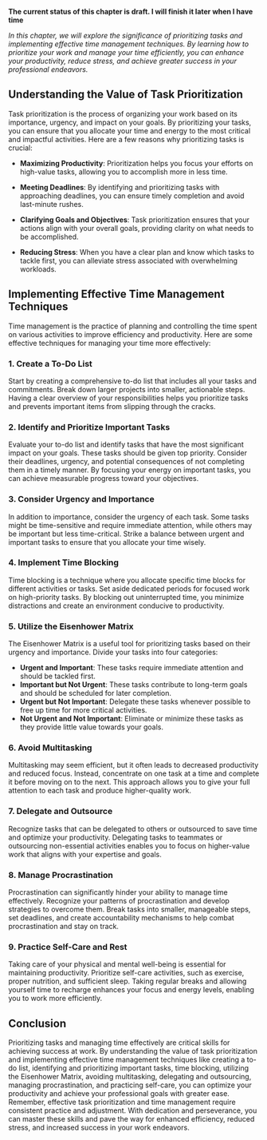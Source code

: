 **The current status of this chapter is draft. I will finish it later when I have time**

*In this chapter, we will explore the significance of prioritizing tasks and implementing effective time management techniques. By learning how to prioritize your work and manage your time efficiently, you can enhance your productivity, reduce stress, and achieve greater success in your professional endeavors.*

Understanding the Value of Task Prioritization
----------------------------------------------

Task prioritization is the process of organizing your work based on its importance, urgency, and impact on your goals. By prioritizing your tasks, you can ensure that you allocate your time and energy to the most critical and impactful activities. Here are a few reasons why prioritizing tasks is crucial:

* **Maximizing Productivity**: Prioritization helps you focus your efforts on high-value tasks, allowing you to accomplish more in less time.

* **Meeting Deadlines**: By identifying and prioritizing tasks with approaching deadlines, you can ensure timely completion and avoid last-minute rushes.

* **Clarifying Goals and Objectives**: Task prioritization ensures that your actions align with your overall goals, providing clarity on what needs to be accomplished.

* **Reducing Stress**: When you have a clear plan and know which tasks to tackle first, you can alleviate stress associated with overwhelming workloads.

Implementing Effective Time Management Techniques
-------------------------------------------------

Time management is the practice of planning and controlling the time spent on various activities to improve efficiency and productivity. Here are some effective techniques for managing your time more effectively:

### 1. **Create a To-Do List**

Start by creating a comprehensive to-do list that includes all your tasks and commitments. Break down larger projects into smaller, actionable steps. Having a clear overview of your responsibilities helps you prioritize tasks and prevents important items from slipping through the cracks.

### 2. **Identify and Prioritize Important Tasks**

Evaluate your to-do list and identify tasks that have the most significant impact on your goals. These tasks should be given top priority. Consider their deadlines, urgency, and potential consequences of not completing them in a timely manner. By focusing your energy on important tasks, you can achieve measurable progress toward your objectives.

### 3. **Consider Urgency and Importance**

In addition to importance, consider the urgency of each task. Some tasks might be time-sensitive and require immediate attention, while others may be important but less time-critical. Strike a balance between urgent and important tasks to ensure that you allocate your time wisely.

### 4. **Implement Time Blocking**

Time blocking is a technique where you allocate specific time blocks for different activities or tasks. Set aside dedicated periods for focused work on high-priority tasks. By blocking out uninterrupted time, you minimize distractions and create an environment conducive to productivity.

### 5. **Utilize the Eisenhower Matrix**

The Eisenhower Matrix is a useful tool for prioritizing tasks based on their urgency and importance. Divide your tasks into four categories:

* **Urgent and Important**: These tasks require immediate attention and should be tackled first.
* **Important but Not Urgent**: These tasks contribute to long-term goals and should be scheduled for later completion.
* **Urgent but Not Important**: Delegate these tasks whenever possible to free up time for more critical activities.
* **Not Urgent and Not Important**: Eliminate or minimize these tasks as they provide little value towards your goals.

### 6. **Avoid Multitasking**

Multitasking may seem efficient, but it often leads to decreased productivity and reduced focus. Instead, concentrate on one task at a time and complete it before moving on to the next. This approach allows you to give your full attention to each task and produce higher-quality work.

### 7. **Delegate and Outsource**

Recognize tasks that can be delegated to others or outsourced to save time and optimize your productivity. Delegating tasks to teammates or outsourcing non-essential activities enables you to focus on higher-value work that aligns with your expertise and goals.

### 8. **Manage Procrastination**

Procrastination can significantly hinder your ability to manage time effectively. Recognize your patterns of procrastination and develop strategies to overcome them. Break tasks into smaller, manageable steps, set deadlines, and create accountability mechanisms to help combat procrastination and stay on track.

### 9. **Practice Self-Care and Rest**

Taking care of your physical and mental well-being is essential for maintaining productivity. Prioritize self-care activities, such as exercise, proper nutrition, and sufficient sleep. Taking regular breaks and allowing yourself time to recharge enhances your focus and energy levels, enabling you to work more efficiently.

Conclusion
----------

Prioritizing tasks and managing time effectively are critical skills for achieving success at work. By understanding the value of task prioritization and implementing effective time management techniques like creating a to-do list, identifying and prioritizing important tasks, time blocking, utilizing the Eisenhower Matrix, avoiding multitasking, delegating and outsourcing, managing procrastination, and practicing self-care, you can optimize your productivity and achieve your professional goals with greater ease. Remember, effective task prioritization and time management require consistent practice and adjustment. With dedication and perseverance, you can master these skills and pave the way for enhanced efficiency, reduced stress, and increased success in your work endeavors.
